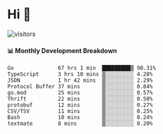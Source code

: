 # Hi 👋
 
![visitors](https://visitor-badge.glitch.me/badge?page_id=sorcererxw.sorcererx)

#### 📊 Monthly Development Breakdown

<!--START_SECTION:waka-->
```text
Go              67 hrs 1 min  █████████▒ 90.31%
TypeScript      3 hrs 10 mins ▒░░░░░░░░░ 4.28%
JSON            1 hr 42 mins  ▒░░░░░░░░░ 2.29%
Protocol Buffer 37 mins       ▒░░░░░░░░░ 0.84%
go.mod          25 mins       ▒░░░░░░░░░ 0.57%
Thrift          22 mins       ▒░░░░░░░░░ 0.50%
protobuf        12 mins       ▒░░░░░░░░░ 0.27%
CSV/TSV         11 mins       ▒░░░░░░░░░ 0.25%
Bash            10 mins       ▒░░░░░░░░░ 0.24%
textmate        8 mins        ▒░░░░░░░░░ 0.20%
```
<!--END_SECTION:waka-->
